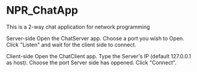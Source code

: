 # NPR_ChatApp
This is a 2-way chat application for network programming

Server-side
Open the ChatServer app. 
Choose a port you wish to Open.
Click "Listen" and wait for the client side to connect.

Client-side
Open the ChatClient app.
Type the Server's IP (default 127.0.0.1 as host).
Choose the port Server side has oppened.
Click "Connect".

